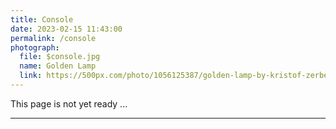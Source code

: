 ```yaml
---
title: Console
date: 2023-02-15 11:43:00
permalink: /console
photograph:
  file: $console.jpg
  name: Golden Lamp
  link: https://500px.com/photo/1056125387/golden-lamp-by-kristof-zerbe/
---
```


This page is not yet ready ...

---
